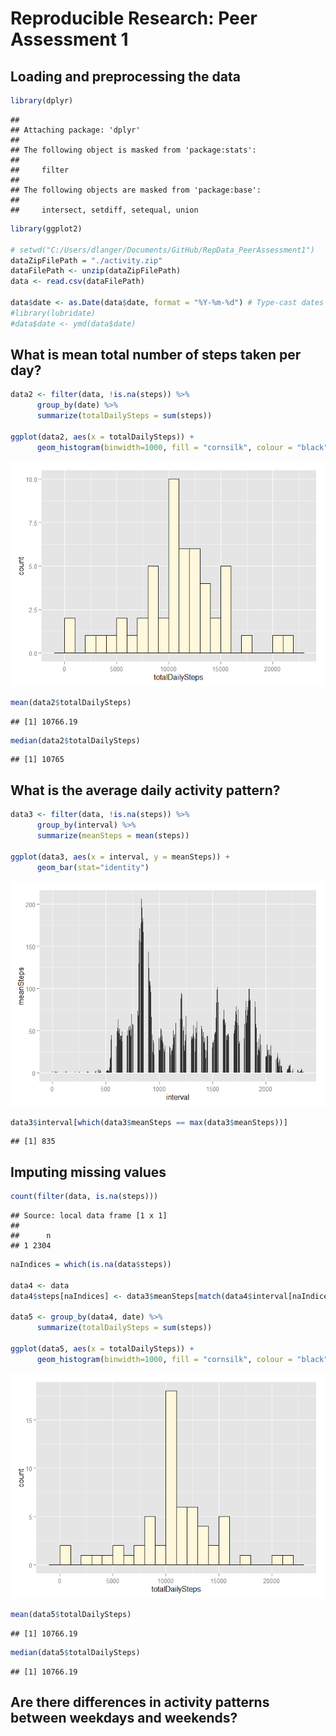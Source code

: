 # Reproducible Research: Peer Assessment 1

## Loading and preprocessing the data



```r
library(dplyr)
```

```
## 
## Attaching package: 'dplyr'
## 
## The following object is masked from 'package:stats':
## 
##     filter
## 
## The following objects are masked from 'package:base':
## 
##     intersect, setdiff, setequal, union
```

```r
library(ggplot2)

# setwd("C:/Users/dlanger/Documents/GitHub/RepData_PeerAssessment1")
dataZipFilePath = "./activity.zip"
dataFilePath <- unzip(dataZipFilePath)
data <- read.csv(dataFilePath)

data$date <- as.Date(data$date, format = "%Y-%m-%d") # Type-cast dates to data type "Date".
#library(lubridate)
#data$date <- ymd(data$date)
```

## What is mean total number of steps taken per day?


```r
data2 <- filter(data, !is.na(steps)) %>%
      group_by(date) %>%
      summarize(totalDailySteps = sum(steps))

ggplot(data2, aes(x = totalDailySteps)) + 
      geom_histogram(binwidth=1000, fill = "cornsilk", colour = "black")
```

![](PA1_template_files/figure-html/unnamed-chunk-2-1.png) 

```r
mean(data2$totalDailySteps)
```

```
## [1] 10766.19
```

```r
median(data2$totalDailySteps)
```

```
## [1] 10765
```

## What is the average daily activity pattern?


```r
data3 <- filter(data, !is.na(steps)) %>%
      group_by(interval) %>%
      summarize(meanSteps = mean(steps))

ggplot(data3, aes(x = interval, y = meanSteps)) + 
      geom_bar(stat="identity")
```

![](PA1_template_files/figure-html/unnamed-chunk-3-1.png) 

```r
data3$interval[which(data3$meanSteps == max(data3$meanSteps))]
```

```
## [1] 835
```

## Imputing missing values


```r
count(filter(data, is.na(steps)))
```

```
## Source: local data frame [1 x 1]
## 
##      n
## 1 2304
```

```r
naIndices = which(is.na(data$steps))

data4 <- data
data4$steps[naIndices] <- data3$meanSteps[match(data4$interval[naIndices], data3$interval)]

data5 <- group_by(data4, date) %>%
      summarize(totalDailySteps = sum(steps))

ggplot(data5, aes(x = totalDailySteps)) + 
      geom_histogram(binwidth=1000, fill = "cornsilk", colour = "black")
```

![](PA1_template_files/figure-html/unnamed-chunk-4-1.png) 

```r
mean(data5$totalDailySteps)
```

```
## [1] 10766.19
```

```r
median(data5$totalDailySteps)
```

```
## [1] 10766.19
```

## Are there differences in activity patterns between weekdays and weekends?
